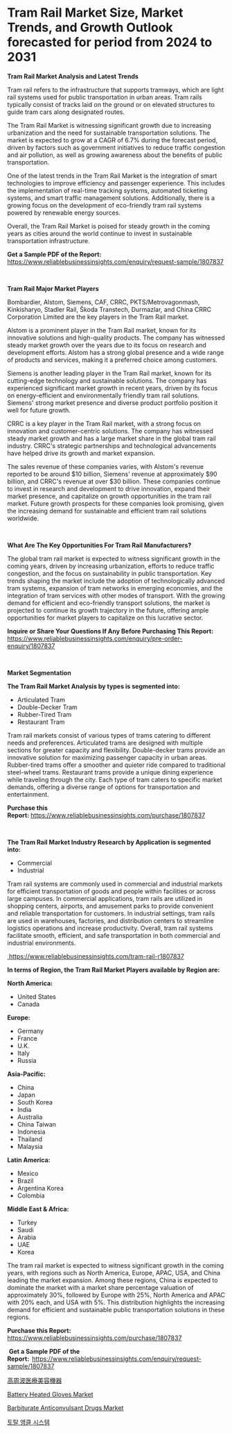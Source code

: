<p><h1>Tram Rail Market Size, Market Trends, and Growth Outlook forecasted for period from 2024 to 2031</h1></p><p><strong>Tram Rail Market Analysis and Latest Trends</strong></p>
<p><p>Tram rail refers to the infrastructure that supports tramways, which are light rail systems used for public transportation in urban areas. Tram rails typically consist of tracks laid on the ground or on elevated structures to guide tram cars along designated routes.</p><p>The Tram Rail Market is witnessing significant growth due to increasing urbanization and the need for sustainable transportation solutions. The market is expected to grow at a CAGR of 6.7% during the forecast period, driven by factors such as government initiatives to reduce traffic congestion and air pollution, as well as growing awareness about the benefits of public transportation.</p><p>One of the latest trends in the Tram Rail Market is the integration of smart technologies to improve efficiency and passenger experience. This includes the implementation of real-time tracking systems, automated ticketing systems, and smart traffic management solutions. Additionally, there is a growing focus on the development of eco-friendly tram rail systems powered by renewable energy sources.</p><p>Overall, the Tram Rail Market is poised for steady growth in the coming years as cities around the world continue to invest in sustainable transportation infrastructure.</p></p>
<p><strong>Get a Sample PDF of the Report:&nbsp;</strong> <a href="https://www.reliablebusinessinsights.com/enquiry/request-sample/1807837">https://www.reliablebusinessinsights.com/enquiry/request-sample/1807837</a></p>
<p>&nbsp;</p>
<p><strong>Tram Rail Major Market Players</strong></p>
<p><p>Bombardier, Alstom, Siemens, CAF, CRRC, PKTS/Metrovagonmash, Kinkisharyo, Stadler Rail, Škoda Transtech, Durmazlar, and China CRRC Corporation Limited are the key players in the Tram Rail market.</p><p>Alstom is a prominent player in the Tram Rail market, known for its innovative solutions and high-quality products. The company has witnessed steady market growth over the years due to its focus on research and development efforts. Alstom has a strong global presence and a wide range of products and services, making it a preferred choice among customers.</p><p>Siemens is another leading player in the Tram Rail market, known for its cutting-edge technology and sustainable solutions. The company has experienced significant market growth in recent years, driven by its focus on energy-efficient and environmentally friendly tram rail solutions. Siemens' strong market presence and diverse product portfolio position it well for future growth.</p><p>CRRC is a key player in the Tram Rail market, with a strong focus on innovation and customer-centric solutions. The company has witnessed steady market growth and has a large market share in the global tram rail industry. CRRC's strategic partnerships and technological advancements have helped drive its growth and market expansion.</p><p>The sales revenue of these companies varies, with Alstom's revenue reported to be around $10 billion, Siemens' revenue at approximately $90 billion, and CRRC's revenue at over $30 billion. These companies continue to invest in research and development to drive innovation, expand their market presence, and capitalize on growth opportunities in the tram rail market. Future growth prospects for these companies look promising, given the increasing demand for sustainable and efficient tram rail solutions worldwide.</p></p>
<p>&nbsp;</p>
<p><strong>What Are The Key Opportunities For Tram Rail Manufacturers?</strong></p>
<p><p>The global tram rail market is expected to witness significant growth in the coming years, driven by increasing urbanization, efforts to reduce traffic congestion, and the focus on sustainability in public transportation. Key trends shaping the market include the adoption of technologically advanced tram systems, expansion of tram networks in emerging economies, and the integration of tram services with other modes of transport. With the growing demand for efficient and eco-friendly transport solutions, the market is projected to continue its growth trajectory in the future, offering ample opportunities for market players to capitalize on this lucrative sector.</p></p>
<p><strong>Inquire or Share Your Questions If Any Before Purchasing This Report:</strong> <a href="https://www.reliablebusinessinsights.com/enquiry/pre-order-enquiry/1807837">https://www.reliablebusinessinsights.com/enquiry/pre-order-enquiry/1807837</a></p>
<p>&nbsp;</p>
<p><strong>Market Segmentation</strong></p>
<p><strong>The Tram Rail Market Analysis by types is segmented into:</strong></p>
<p><ul><li>Articulated Tram</li><li>Double-Decker Tram</li><li>Rubber-Tired Tram</li><li>Restaurant Tram</li></ul></p>
<p><p>Tram rail markets consist of various types of trams catering to different needs and preferences. Articulated trams are designed with multiple sections for greater capacity and flexibility. Double-decker trams provide an innovative solution for maximizing passenger capacity in urban areas. Rubber-tired trams offer a smoother and quieter ride compared to traditional steel-wheel trams. Restaurant trams provide a unique dining experience while traveling through the city. Each type of tram caters to specific market demands, offering a diverse range of options for transportation and entertainment.</p></p>
<p><strong>Purchase this Report:&nbsp;</strong><a href="https://www.reliablebusinessinsights.com/purchase/1807837">https://www.reliablebusinessinsights.com/purchase/1807837</a></p>
<p>&nbsp;</p>
<p><strong>The Tram Rail Market Industry Research by Application is segmented into:</strong></p>
<p><ul><li>Commercial</li><li>Industrial</li></ul></p>
<p><p>Tram rail systems are commonly used in commercial and industrial markets for efficient transportation of goods and people within facilities or across large campuses. In commercial applications, tram rails are utilized in shopping centers, airports, and amusement parks to provide convenient and reliable transportation for customers. In industrial settings, tram rails are used in warehouses, factories, and distribution centers to streamline logistics operations and increase productivity. Overall, tram rail systems facilitate smooth, efficient, and safe transportation in both commercial and industrial environments.</p></p>
<p><a href="https://www.reliablebusinessinsights.com/tram-rail-r1807837">&nbsp;https://www.reliablebusinessinsights.com/tram-rail-r1807837</a></p>
<p><strong>In terms of Region, the Tram Rail Market Players available by Region are:</strong></p>
<p>
    <p> <strong> North America: </strong>
        <ul>
            <li>United States</li>
            <li>Canada</li>
        </ul>
        </p> 
    <p> <strong> Europe: </strong>
        <ul>
            <li>Germany</li>
            <li>France</li>
            <li>U.K.</li>
            <li>Italy</li>
            <li>Russia</li>
        </ul>
        </p> 
    <p> <strong> Asia-Pacific: </strong>
        <ul>
            <li>China</li>
            <li>Japan</li>
            <li>South Korea</li>
            <li>India</li>
            <li>Australia</li>
            <li>China Taiwan</li>
            <li>Indonesia</li>
            <li>Thailand</li>
            <li>Malaysia</li>
        </ul>
        </p> 
    <p> <strong> Latin America: </strong>
        <ul>
            <li>Mexico</li>
            <li>Brazil</li>
            <li>Argentina Korea</li>
            <li>Colombia</li>
        </ul>
        </p> 
    <p> <strong> Middle East & Africa: </strong>
        <ul>
            <li>Turkey</li>
            <li>Saudi</li>
            <li>Arabia</li>
            <li>UAE</li>
            <li>Korea</li>
        </ul>
    </p>
    </p>
<p><p>The tram rail market is expected to witness significant growth in the coming years, with regions such as North America, Europe, APAC, USA, and China leading the market expansion. Among these regions, China is expected to dominate the market with a market share percentage valuation of approximately 30%, followed by Europe with 25%, North America and APAC with 20% each, and USA with 5%. This distribution highlights the increasing demand for efficient and sustainable public transportation solutions in these regions.</p></p>
<p><strong>Purchase this Report: </strong><a href="https://www.reliablebusinessinsights.com/purchase/1807837">https://www.reliablebusinessinsights.com/purchase/1807837</a></p>
<p>&nbsp;<strong>Get a Sample PDF of the Report:&nbsp;&nbsp;</strong><a href="https://www.reliablebusinessinsights.com/enquiry/request-sample/1807837">https://www.reliablebusinessinsights.com/enquiry/request-sample/1807837</a></p>
<p><strong></strong></p>
<p><p><a href="https://github.com/Fatimaklein1/Market-Research-Report-List-1/blob/main/3025698121699.md">高周波医療美容機器</a></p><p><a href="https://github.com/ajohirul8010/Market-Research-Report-List-1/blob/main/battery-heated-gloves-market.md">Battery Heated Gloves Market</a></p><p><a href="https://github.com/kpvmspce33/Market-Research-Report-List-1/blob/main/barbiturate-anticonvulsant-drugs-market.md">Barbiturate Anticonvulsant Drugs Market</a></p><p><a href="https://github.com/rustymarie2024/Market-Research-Report-List-1/blob/main/7791453113658.md">토탈 앵클 시스템</a></p></p>
